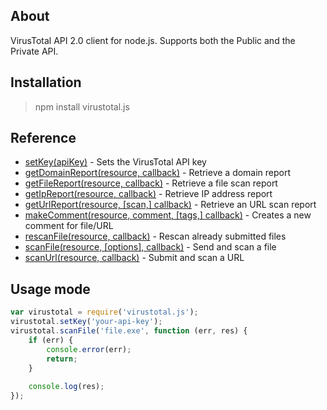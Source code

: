 ## About

VirusTotal API 2.0 client for node.js. Supports both the Public and the Private API.

## Installation

> npm install virustotal.js

## Reference

 * [setKey(apiKey)](http://saltwaterc.github.io/virustotal.js/module-virustotal.html#setKey) - Sets the VirusTotal API key
 * [getDomainReport(resource, callback)](http://saltwaterc.github.io/virustotal.js/module-virustotal.html#getDomainReport) - Retrieve a domain report
 * [getFileReport(resource, callback)](http://saltwaterc.github.io/virustotal.js/module-virustotal.html#getFileReport) - Retrieve a file scan report
 * [getIpReport(resource, callback)](http://saltwaterc.github.io/virustotal.js/module-virustotal.html#getIpReport) - Retrieve IP address report
 * [getUrlReport(resource, [scan,] callback)](http://saltwaterc.github.io/virustotal.js/module-virustotal.html#getUrlReport) - Retrieve an URL scan report
 * [makeComment(resource, comment, [tags,] callback)](http://saltwaterc.github.io/virustotal.js/module-virustotal.html#makeComment) - Creates a new comment for file/URL
 * [rescanFile(resource, callback)](http://saltwaterc.github.io/virustotal.js/module-virustotal.html#rescanFile) - Rescan already submitted files
 * [scanFile(resource, [options], callback)](http://saltwaterc.github.io/virustotal.js/module-virustotal.html#scanFile) - Send and scan a file
 * [scanUrl(resource, callback)](http://saltwaterc.github.io/virustotal.js/module-virustotal.html#scanUrl) - Submit and scan a URL

## Usage mode

```javascript
var virustotal = require('virustotal.js');
virustotal.setKey('your-api-key');
virustotal.scanFile('file.exe', function (err, res) {
	if (err) {
		console.error(err);
		return;
	}
	
	console.log(res);
});
```
